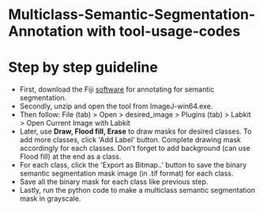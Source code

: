 # Multiclass-Semantic-Segmentation-Annotation with tool-usage-codes

# Step by step guideline
* First, download the Fiji [software](https://imagej.net/software/fiji/?fbclid=IwAR26ajriJbLHJcDIoJU3g8RfrWojjTbk_Y72_qy8oqHdZ2wk9__TdMWOqDA) for annotating for semantic segmentation.
* Secondly, unzip and open the tool from ImageJ-win64.exe.
* Then follow: File (tab) > Open > desired_image > Plugins (tab) > Labkit > Open Current Image with Labkit
* Later, use **Draw, Flood fill, Erase** to draw masks for desired classes. To add more classes, click 'Add Label' button. Complete drawing mask accordingly for each classes. Don't forget to add background (can use Flood fill) at the end as a class.
* For each class, click the 'Export as Bitmap..' button to save the binary semantic segmentation mask image (in .tif format) for each class.
* Save all the binary mask for each class like previous step.
* Lastly, run the python code to make a multiclass semantic segmentation mask in grayscale.
